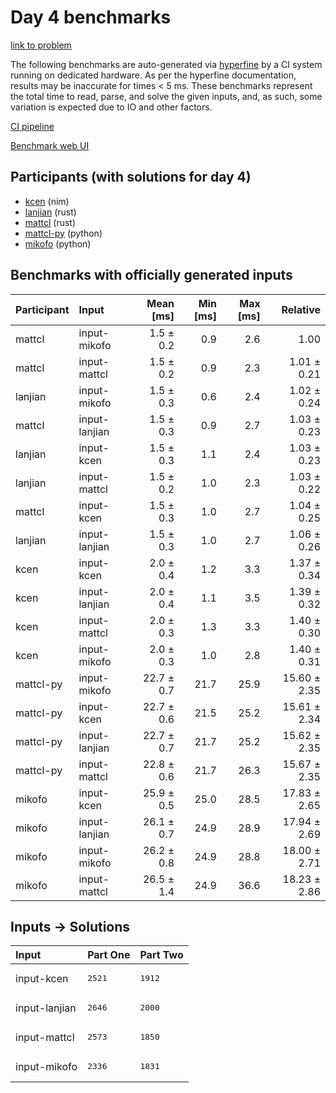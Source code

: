 # Day 4 benchmarks

[link to problem](https://adventofcode.com/2024/day/4)

The following benchmarks are auto-generated via
[hyperfine](https://github.com/sharkdp/hyperfine) by a CI system running on
dedicated hardware. As per the hyperfine documentation, results may be
inaccurate for times < 5 ms. These benchmarks represent the total time to read,
parse, and solve the given inputs, and, as such, some variation is expected due
to IO and other factors.

[CI pipeline](http://ci.papercode.net:8080/teams/main/pipelines/aoc2024)

[Benchmark web UI](https://aoc.ancalagon.black)


## Participants (with solutions for day 4)

- [kcen](https://github.com/kcen/aoc2024) (nim)
- [lanjian](https://github.com/lanjian/aoc-2024) (rust)
- [mattcl](https://github.com/mattcl/aoc2024) (rust)
- [mattcl-py](https://github.com/mattcl/aoc2024-py) (python)
- [mikofo](https://github.com/mikofo/aoc2024) (python)


## Benchmarks with officially generated inputs

| Participant | Input | Mean [ms] | Min [ms] | Max [ms] | Relative |
|:---|:---|---:|---:|---:|---:|
| mattcl | input-mikofo | 1.5 ± 0.2 | 0.9 | 2.6 | 1.00 |
| mattcl | input-mattcl | 1.5 ± 0.2 | 0.9 | 2.3 | 1.01 ± 0.21 |
| lanjian | input-mikofo | 1.5 ± 0.3 | 0.6 | 2.4 | 1.02 ± 0.24 |
| mattcl | input-lanjian | 1.5 ± 0.3 | 0.9 | 2.7 | 1.03 ± 0.23 |
| lanjian | input-kcen | 1.5 ± 0.3 | 1.1 | 2.4 | 1.03 ± 0.23 |
| lanjian | input-mattcl | 1.5 ± 0.2 | 1.0 | 2.3 | 1.03 ± 0.22 |
| mattcl | input-kcen | 1.5 ± 0.3 | 1.0 | 2.7 | 1.04 ± 0.25 |
| lanjian | input-lanjian | 1.5 ± 0.3 | 1.0 | 2.7 | 1.06 ± 0.26 |
| kcen | input-kcen | 2.0 ± 0.4 | 1.2 | 3.3 | 1.37 ± 0.34 |
| kcen | input-lanjian | 2.0 ± 0.4 | 1.1 | 3.5 | 1.39 ± 0.32 |
| kcen | input-mattcl | 2.0 ± 0.3 | 1.3 | 3.3 | 1.40 ± 0.30 |
| kcen | input-mikofo | 2.0 ± 0.3 | 1.0 | 2.8 | 1.40 ± 0.31 |
| mattcl-py | input-mikofo | 22.7 ± 0.7 | 21.7 | 25.9 | 15.60 ± 2.35 |
| mattcl-py | input-kcen | 22.7 ± 0.6 | 21.5 | 25.2 | 15.61 ± 2.34 |
| mattcl-py | input-lanjian | 22.7 ± 0.7 | 21.7 | 25.2 | 15.62 ± 2.35 |
| mattcl-py | input-mattcl | 22.8 ± 0.6 | 21.7 | 26.3 | 15.67 ± 2.35 |
| mikofo | input-kcen | 25.9 ± 0.5 | 25.0 | 28.5 | 17.83 ± 2.65 |
| mikofo | input-lanjian | 26.1 ± 0.7 | 24.9 | 28.9 | 17.94 ± 2.69 |
| mikofo | input-mikofo | 26.2 ± 0.8 | 24.9 | 28.8 | 18.00 ± 2.71 |
| mikofo | input-mattcl | 26.5 ± 1.4 | 24.9 | 36.6 | 18.23 ± 2.86 |


## Inputs -> Solutions

| Input | Part One | Part Two |
|:---|:---|:---|
|input-kcen|<pre>2521</pre>|<pre>1912</pre>|
|input-lanjian|<pre>2646</pre>|<pre>2000</pre>|
|input-mattcl|<pre>2573</pre>|<pre>1850</pre>|
|input-mikofo|<pre>2336</pre>|<pre>1831</pre>|
